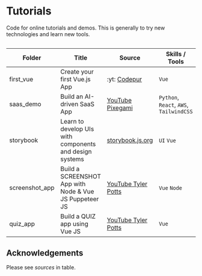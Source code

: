 # Tutorials

Code for online tutorials and demos. This is generally to try new technologies and learn new tools. 

## 
| **Folder** | **Title** | **Source** | **Skills / Tools** |
|---|---|---|---|
| first_vue | Create your first Vue.js App | :yt: [Codepur](https://www.youtube.com/watch?v=BhPIBK52vMA) | `Vue` |
| saas_demo | Build an AI-driven SaaS App | [YouTube Pixegami](https://www.youtube.com/watch?v=yxyyYMWu1ZA&t=2021s) | `Python`, `React`, `AWS`, `TailwindCSS` |
| storybook | Learn to develop UIs with components and design systems | [storybook.js.org](https://storybook.js.org/tutorials/) | `UI` `Vue` |
| screenshot_app | Build a SCREENSHOT App with Node & Vue JS Puppeteer JS | [YouTube Tyler Potts](https://www.youtube.com/watch?v=EazSkFkr8sU) | `Vue` `Node` |
| quiz_app | Build a QUIZ app using Vue JS | [YouTube Tyler Potts](https://www.youtube.com/watch?v=6cXWWOxrZiw) | `Vue` |

## Acknowledgements

Please see *sources* in table.
